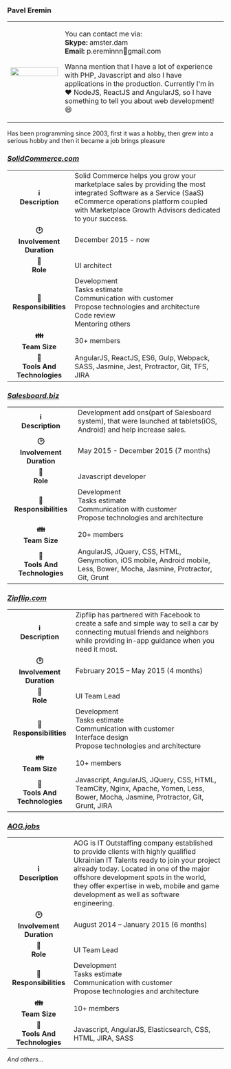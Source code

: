 <h3>Pavel Eremin</h3>

<table>
    <tr>
        <td width="25%">
            <img width="100%" src="https://paveleremin.github.io/paveleremin.jpg">
        </td>
        <td>
            <p>
                You can contact me via:
                <br>
                <b>Skype:</b> amster.dam
                <br>
                <b>Email:</b> p.ereminnn🐶gmail.com
            </p>
            <p>
                Wanna mention that I have a lot of experience with PHP,
                Javascript and also I have applications in the production.
                Currently I'm in ❤️ NodeJS, ReactJS and AngularJS,
                so I have something to tell you about web development! 😄
            </p>
        </td>
    </tr>
</table>

<p>
    Has been programming since 2003, first it was a hobby,
    then grew into a serious hobby and then it became a job brings pleasure
</p>

<h3><i><a href="http://solidcommerce.com" target="_blank">SolidCommerce.com</a></i></h3>
<table>
    <tbody>
        <tr>
            <td align="center"><b>ℹ️<br>Description</b></td>
            <td>
                Solid Commerce helps you grow your marketplace sales
                by providing the most integrated Software as a Service (SaaS) eCommerce operations platform
                coupled with Marketplace Growth Advisors dedicated to your success.
            </td>
        </tr>
        <tr>
            <td align="center"><b>🕑<br>Involvement Duration</b></td>
            <td>
                December 2015 - now
            </td>
        </tr>
        <tr>
            <td align="center"><b>👨<br>Role</b></td>
            <td>
                UI architect
            </td>
        </tr>
        <tr>
            <td align="center"><b>💪<br>Responsibilities</b></td>
            <td>
                Development<br>
                Tasks estimate<br>
                Communication with customer<br>
                Propose technologies and architecture<br>
                Code review<br>
                Mentoring others
            </td>
        </tr>
        <tr>
            <td align="center"><b>👪<br>Team Size</b></td>
            <td>
                30+ members
            </td>
        </tr>
        <tr>
            <td align="center"><b>🚀<br>Tools And Technologies</b></td>
            <td>
                AngularJS, ReactJS, ES6, Gulp, Webpack, SASS, Jasmine, Jest, Protractor, Git, TFS, JIRA
            </td>
        </tr>
    </tbody>
</table>

<h3><i><a href="http://salesboard.biz" target="_blank">Salesboard.biz</a></i></h3>
<table>
    <tbody>
        <tr>
            <td align="center"><b>ℹ️<br>Description</b></td>
            <td>
                Development add ons(part of Salesboard system),
                that were launched at tablets(iOS, Android) and help increase sales.
            </td>
        </tr>
        <tr>
            <td align="center"><b>🕑<br>Involvement Duration</b></td>
            <td>
                May 2015 - December 2015 (7 months)
            </td>
        </tr>
        <tr>
            <td align="center"><b>👨<br>Role</b></td>
            <td>
                Javascript developer
            </td>
        </tr>
        <tr>
            <td align="center"><b>💪<br>Responsibilities</b></td>
            <td>
                Development<br>
                Tasks estimate<br>
                Communication with customer<br>
                Propose technologies and architecture
            </td>
        </tr>
        <tr>
            <td align="center"><b>👪<br>Team Size</b></td>
            <td>
                20+ members
            </td>
        </tr>
        <tr>
            <td align="center"><b>🚀<br>Tools And Technologies</b></td>
            <td>
                AngularJS, JQuery, CSS, HTML, Genymotion, iOS mobile,
                Android mobile, Less, Bower, Mocha, Jasmine, Protractor, Git, Grunt
            </td>
        </tr>
    </tbody>
</table>

<h3><i><a href="http://zipflip.com" target="_blank">Zipflip.com</a></i></h3>
<table>
    <tbody>
        <tr>
            <td align="center"><b>ℹ️<br>Description</b></td>
            <td>
                Zipflip has partnered with Facebook to create a safe and simple way
                to sell a car by connecting mutual friends and neighbors while providing
                in-app guidance when you need it most.
            </td>
        </tr>
        <tr>
            <td align="center"><b>🕑<br>Involvement Duration</b></td>
            <td>
                February 2015 – May 2015 (4 months)
            </td>
        </tr>
        <tr>
            <td align="center"><b>👨<br>Role</b></td>
            <td>
                UI Team Lead
            </td>
        </tr>
        <tr>
            <td align="center"><b>💪<br>Responsibilities</b></td>
            <td>
                Development<br>
                Tasks estimate<br>
                Communication with customer<br>
                Interface design<br>
                Propose technologies and architecture
            </td>
        </tr>
        <tr>
            <td align="center"><b>👪<br>Team Size</b></td>
            <td>
                10+ members
            </td>
        </tr>
        <tr>
            <td align="center"><b>🚀<br>Tools And Technologies</b></td>
            <td>
                Javascript, AngularJS, JQuery, CSS, HTML, TeamCity, Nginx,
                Apache, Yomen, Less, Bower, Mocha, Jasmine, Protractor, Git, Grunt, JIRA
            </td>
        </tr>
    </tbody>
</table>

<h3><i><a href="https://jobs.aog.jobs" target="_blank">AOG.jobs</a></i></h3>
<table>
    <tbody>
        <tr>
            <td align="center"><b>ℹ️<br>Description</b></td>
            <td>
                AOG is IT Outstaffing company established to provide clients with highly qualified Ukrainian IT Talents
                ready to join your project already today.
                Located in one of the major offshore development spots in the world,
                they offer expertise in web, mobile and game development as well as software engineering.
            </td>
        </tr>
        <tr>
            <td align="center"><b>🕑<br>Involvement Duration</b></td>
            <td>
                August 2014 – January 2015 (6 months)
            </td>
        </tr>
        <tr>
            <td align="center"><b>👨<br>Role</b></td>
            <td>
                UI Team Lead
            </td>
        </tr>
        <tr>
            <td align="center"><b>💪<br>Responsibilities</b></td>
            <td>
                Development<br>
                Tasks estimate<br>
                Communication with customer<br>
                Propose technologies and architecture
            </td>
        </tr>
        <tr>
            <td align="center"><b>👪<br>Team Size</b></td>
            <td>
                10+ members
            </td>
        </tr>
        <tr>
            <td align="center"><b>🚀<br>Tools And Technologies</b></td>
            <td>
                Javascript, AngularJS, Elasticsearch, CSS, HTML, JIRA, SASS
            </td>
        </tr>
    </tbody>
</table>

<i>And others...</i>
